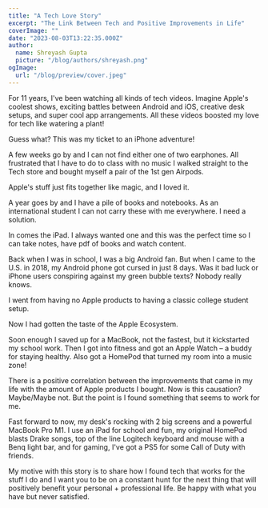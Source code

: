 ```yaml
---
title: "A Tech Love Story"
excerpt: "The Link Between Tech and Positive Improvements in Life"
coverImage: ""
date: "2023-08-03T13:22:35.000Z"
author:
  name: Shreyash Gupta
  picture: "/blog/authors/shreyash.png"
ogImage:
  url: "/blog/preview/cover.jpeg"
---
```


For 11 years, I've been watching all kinds of tech videos. Imagine Apple's coolest shows, exciting battles between Android and iOS, creative desk setups, and super cool app arrangements. All these videos boosted my love for tech like watering a plant!

Guess what? This was my ticket to an iPhone adventure!

A few weeks go by and I can not find either one of two earphones. All frustrated that I have to do to class with no music I walked straight to the Tech store and bought myself a pair of the 1st gen Airpods.

Apple's stuff just fits together like magic, and I loved it.

A year goes by and I have a pile of books and notebooks. As an international student I can not carry these with me everywhere. I need a solution.

In comes the iPad. I always wanted one and this was the perfect time so I can take notes, have pdf of books and watch content.

Back when I was in school, I was a big Android fan. But when I came to the U.S. in 2018, my Android phone got cursed in just 8 days. Was it bad luck or iPhone users conspiring against my green bubble texts? Nobody really knows.

I went from having no Apple products to having a classic college student setup.

Now I had gotten the taste of the Apple Ecosystem.

Soon enough I saved up for a MacBook, not the fastest, but it kickstarted my school work. Then I got into fitness and got an Apple Watch – a buddy for staying healthy. Also got a HomePod that turned my room into a music zone!

There is a positive correlation between the improvements that came in my life with the amount of Apple products I bought. Now is this causation? Maybe/Maybe not. But the point is I found something that seems to work for me.

Fast forward to now, my desk's rocking with 2 big screens and a powerful MacBook Pro M1. I use an iPad for school and fun, my original HomePod blasts Drake songs, top of the line Logitech keyboard and mouse with a Benq light bar, and for gaming, I've got a PS5 for some Call of Duty with friends.

My motive with this story is to share how I found tech that works for the stuff I do and I want you to be on a constant hunt for the next thing that will positively benefit your personal + professional life. Be happy with what you have but never satisfied. 